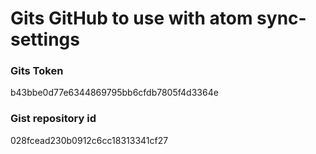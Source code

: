 # Gits GitHub to use with atom sync-settings

### Gits Token
b43bbe0d77e6344869795bb6cfdb7805f4d3364e

### Gist repository id
028fcead230b0912c6cc18313341cf27
